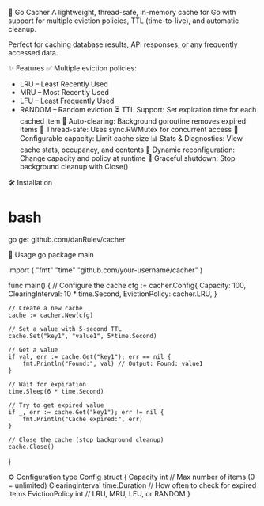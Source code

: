 🚀 Go Cacher
A lightweight, thread-safe, in-memory cache for Go with support for multiple eviction policies, TTL (time-to-live), and automatic cleanup.

Perfect for caching database results, API responses, or any frequently accessed data.

✨ Features
✅ Multiple eviction policies:
- LRU – Least Recently Used
- MRU – Most Recently Used
- LFU – Least Frequently Used
- RANDOM – Random eviction
⏳ TTL Support: Set expiration time for each cached item
🧹 Auto-clearing: Background goroutine removes expired items
🔐 Thread-safe: Uses sync.RWMutex for concurrent access
📏 Configurable capacity: Limit cache size
📊 Stats & Diagnostics: View cache stats, occupancy, and contents
🔄 Dynamic reconfiguration: Change capacity and policy at runtime
🛑 Graceful shutdown: Stop background cleanup with Close()

🛠️ Installation
# bash
go get github.com/danRulev/cacher

🚀 Usage
go
package main

import (
    "fmt"
    "time"
    "github.com/your-username/cacher"
)

func main() {
    // Configure the cache
    cfg := cacher.Config{
        Capacity:         100,
        ClearingInterval: 10 * time.Second,
        EvictionPolicy:   cacher.LRU,
    }

    // Create a new cache
    cache := cacher.New(cfg)

    // Set a value with 5-second TTL
    cache.Set("key1", "value1", 5*time.Second)

    // Get a value
    if val, err := cache.Get("key1"); err == nil {
        fmt.Println("Found:", val) // Output: Found: value1
    }

    // Wait for expiration
    time.Sleep(6 * time.Second)

    // Try to get expired value
    if _, err := cache.Get("key1"); err != nil {
        fmt.Println("Cache expired:", err)
    }

    // Close the cache (stop background cleanup)
    cache.Close()
}

⚙️ Configuration
type Config struct {
    Capacity         int           // Max number of items (0 = unlimited)
    ClearingInterval time.Duration // How often to check for expired items
    EvictionPolicy   int           // LRU, MRU, LFU, or RANDOM
}





